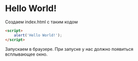 # Hello World!

Создаем index.html с таким кодом


```html
<script>
    alert('Hello World!');
</script>
```

Запускаем в браузере. При запуске у нас должно появиться всплывающее окно.


